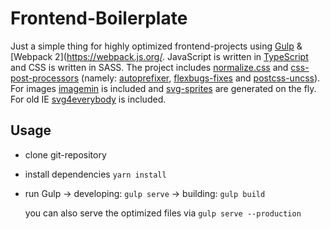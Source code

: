 Frontend-Boilerplate
====================

Just a simple thing for highly optimized frontend-projects using [Gulp](https://gulpjs.com/) & [Webpack 2](https://webpack.js.org/. JavaScript is written in [TypeScript](https://www.typescriptlang.org/) and CSS is written in SASS. The project includes [normalize.css](https://github.com/JohnAlbin/normalize-scss) and [css-post-processors](http://postcss.org/) (namely: [autoprefixer](https://github.com/postcss/autoprefixer), [flexbugs-fixes](https://github.com/luisrudge/postcss-flexbugs-fixes) and [postcss-uncss](https://github.com/RyanZim/postcss-uncss)). For images [imagemin](https://github.com/sindresorhus/gulp-imagemin) is included and [svg-sprites](https://github.com/jkphl/gulp-svg-sprite) are generated on the fly. For old IE [svg4everybody](https://github.com/jonathantneal/svg4everybody) is included.


## Usage

* clone git-repository
* install dependencies `yarn install`
* run Gulp
    -> developing: `gulp serve`
    -> building: `gulp build`
    
    you can also serve the optimized files via `gulp serve --production`

